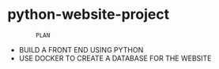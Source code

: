 # python-website-project

            PLAN
* BUILD A FRONT END USING PYTHON
* USE DOCKER TO CREATE A DATABASE FOR THE WEBSITE
